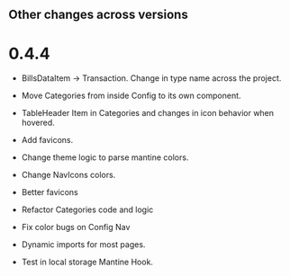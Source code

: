 ## Other changes across versions

# 0.4.4

- BillsDataItem -> Transaction. Change in type name across the project.
- Move Categories from inside Config to its own component.
- TableHeader Item in Categories and changes in icon behavior when hovered.

- Add favicons.
- Change theme logic to parse mantine colors.
- Change NavIcons colors.

- Better favicons
- Refactor Categories code and logic
- Fix color bugs on Config Nav

- Dynamic imports for most pages.
- Test in local storage Mantine Hook.
